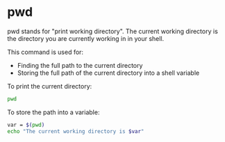 # pwd

pwd stands for "print working directory". The current working directory is the directory you are currently working in in your shell.

This command is used for:

* Finding the full path to the current directory
* Storing the full path of the current directory into a shell variable

To print the current directory:

```bash
pwd
```
    
To store the path into a variable:


```bash
var = $(pwd)
echo "The current working directory is $var"
```
